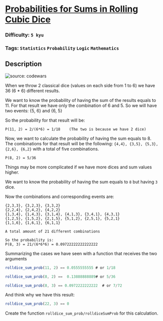 # [Probabilities for Sums in Rolling Cubic Dice](https://www.codewars.com/kata/56f78a42f749ba513b00037f)

### Difficulty: `5 kyu`

### Tags: `Statistics` `Probability` `Logic` `Mathematics`

## Description

![source: codewars](https://i.imgur.com/E4b42Sm.jpg?1)

When we throw 2 classical dice (values on each side from 1 to 6) we have 36 (6 * 6) different results.

We want to know the probability of having the sum of the results equals to 11. For that result we have only the combination of 6 and 5. So we will have two events: {5, 6} and {6, 5}

So the probability for that result will be:

```
P(11, 2) = 2/(6*6) = 1/18    (The two is because we have 2 dice)
```

Now, we want to calculate the probability of having the sum equals to 8. The combinations for that result will be the following: `{4,4}, {3,5}, {5,3}, {2,6}, {6,2}` with a total of five combinations.

```
P(8, 2) = 5/36 
```

Things may be more complicated if we have more dices and sum values higher.

We want to know the probability of having the sum equals to `8` but having `3` dice.

Now the combinations and corresponding events are:

```
{2,3,3}, {3,2,3}, {3,3,2}
{2,2,4}, {2,4,2}, {4,2,2}
{1,3,4}, {1,4,3}, {3,1,4}, {4,1,3}, {3,4,1}, {4,3,1}
{1,2,5}, {1,5,2}, {2,1,5}, {5,1,2}, {2,5,1}, {5,2,1}
{1,1,6}, {1,6,1}, {6,1,1}

A total amount of 21 different combinations

So the probability is:
P(8, 3) = 21/(6*6*6) = 0.09722222222222222
```

Summarizing the cases we have seen with a function that receives the two arguments

```js
rolldice_sum_prob(11, 2) == 0.0555555555 # or 1/18

rolldice_sum_prob(8, 2) ==  0.13888888889# or 5/36

rolldice_sum_prob(8, 3) == 0.0972222222222  # or 7/72
```

And think why we have this result:

```js
rolldice_sum_prob(22, 3) == 0
```
Create the function `rolldice_sum_prob/rolldiceSumProb` for this calculation.
